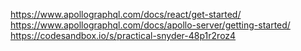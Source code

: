 https://www.apollographql.com/docs/react/get-started/
https://www.apollographql.com/docs/apollo-server/getting-started/
    https://codesandbox.io/s/practical-snyder-48p1r2roz4
